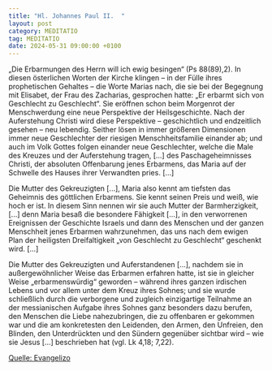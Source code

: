 ```yaml
---
title: "Hl. Johannes Paul II.  "
layout: post
category: MEDITATIO
tag: MEDITATIO
date: 2024-05-31 09:00:00 +0100
---
```

„Die Erbarmungen des Herrn will ich ewig besingen“ (Ps 88(89),2). In diesen österlichen Worten der Kirche klingen – in der Fülle ihres prophetischen Gehaltes – die Worte Marias nach, die sie bei der Begegnung mit Elisabet, der Frau des Zacharias, gesprochen hatte: „Er erbarmt sich von Geschlecht zu Geschlecht“.<!--more--> Sie eröffnen schon beim Morgenrot der Menschwerdung eine neue Perspektive der Heilsgeschichte. Nach der Auferstehung Christi wird diese Perspektive – geschichtlich und endzeitlich gesehen – neu lebendig. Seither lösen in immer größeren Dimensionen immer neue Geschlechter der riesigen Menschheitsfamilie einander ab; und auch im Volk Gottes folgen einander neue Geschlechter, welche die Male des Kreuzes und der Auferstehung tragen, [...] des Paschageheimnisses Christi, der absoluten Offenbarung jenes Erbarmens, das Maria auf der Schwelle des Hauses ihrer Verwandten pries. [...]
 
Die Mutter des Gekreuzigten [...], Maria also kennt am tiefsten das Geheimnis des göttlichen Erbarmens. Sie kennt seinen Preis und weiß, wie hoch er ist. In diesem Sinn nennen wir sie auch Mutter der Barmherzigkeit, [...] denn Maria besaß die besondere Fähigkeit [...], in den verworrenen Ereignissen der Geschichte Israels und dann des Menschen und der ganzen Menschheit jenes Erbarmen wahrzunehmen, das uns nach dem ewigen Plan der heiligsten Dreifaltigkeit „von Geschlecht zu Geschlecht“ geschenkt wird. [...]
 
Die Mutter des Gekreuzigten und Auferstandenen [...], nachdem sie in außergewöhnlicher Weise das Erbarmen erfahren hatte, ist sie in gleicher Weise „erbarmenswürdig“ geworden – während ihres ganzen irdischen Lebens und vor allem unter dem Kreuz ihres Sohnes; und sie wurde schließlich durch die verborgene und zugleich einzigartige Teilnahme an der messianischen Aufgabe ihres Sohnes ganz besonders dazu berufen, den Menschen die Liebe nahezubringen, die zu offenbaren er gekommen war und die am konkretesten den Leidenden, den Armen, den Unfreien, den Blinden, den Unterdrückten und den Sündern gegenüber sichtbar wird – wie sie Jesus [...] beschrieben hat (vgl. Lk 4,18; 7,22).


[Quelle: Evangelizo](https://evangeliumtagfuertag.org/DE/gospel)